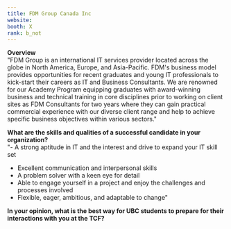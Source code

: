 ```yaml
---
title: FDM Group Canada Inc
website: 
booth: X
rank: b_not
---
```

**Overview**  
"FDM Group is an international IT services provider located across the globe in North America, Europe, and Asia-Pacific. FDM's business model provides opportunities for recent graduates and young IT professionals to kick-start their careers as IT and Business Consultants. We are renowned for our Academy Program equipping graduates with award-winning business and technical training in core disciplines prior to working on client sites as FDM Consultants for two years where they can gain practical commercial experience with our diverse client range and help to achieve specific business objectives within various sectors."
  
**What are the skills and qualities of a successful candidate in your organization?**  
"- A strong aptitude in IT and the interest and drive to expand your IT skill set
- Excellent communication and interpersonal skills
- A problem solver with a keen eye for detail
- Able to engage yourself in a project and enjoy the challenges and processes involved
- Flexible, eager, ambitious, and adaptable to change"
  
**In your opinion, what is the best way for UBC students to prepare for their interactions with you at the TCF?**  

